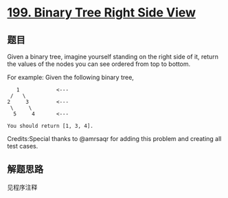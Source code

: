 # [199. Binary Tree Right Side View](https://leetcode.com/problems/binary-tree-right-side-view/)

## 题目
Given a binary tree, imagine yourself standing on the right side of it, return the values of the nodes you can see ordered from top to bottom.

For example:
Given the following binary tree,
```
   1            <---
 /   \
2     3         <---
 \     \
  5     4       <---

You should return [1, 3, 4].
```

Credits:Special thanks to @amrsaqr for adding this problem and creating all test cases.

## 解题思路

见程序注释
